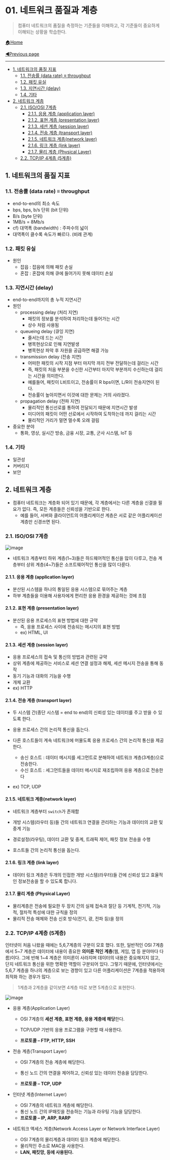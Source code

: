 # 01. 네트워크 품질과 계층

> 컴퓨터 네트워크의 품질을 측정하는 기준들을 이해하고, 각 기준들이 중요하게 이해되는 상황을 학습한다.

[🏠Home](https://github.com/batboy118/Study_Note)

[◀Previous page ](./README.md)

---

<!-- TOC -->

- [1. 네트워크의 품질 지표](#1-네트워크의-품질-지표)
	- [1.1. 전송률 (data rate) ≡ throughput](#11-전송률-data-rate-≡-throughput)
	- [1.2. 패킷 유실](#12-패킷-유실)
	- [1.3. 지연시간 (delay)](#13-지연시간-delay)
	- [1.4. 기타](#14-기타)
- [2. 네트워크 계층](#2-네트워크-계층)
	- [2.1. ISO/OSI 7계층](#21-isoosi-7계층)
		- [2.1.1. 응용 계층 (application layer)](#211-응용-계층-application-layer)
		- [2.1.2. 표현 계층 (presentation layer)](#212-표현-계층-presentation-layer)
		- [2.1.3. 세션 계층 (session layer)](#213-세션-계층-session-layer)
		- [2.1.4. 전송 계층 (transport layer)](#214-전송-계층-transport-layer)
		- [2.1.5. 네트워크 계층(network layer)](#215-네트워크-계층network-layer)
		- [2.1.6. 링크 계층 (link layer)](#216-링크-계층-link-layer)
		- [2.1.7. 물리 계층 (Physical Layer)](#217-물리-계층-physical-layer)
	- [2.2. TCP/IP 4계층 (5계층)](#22-tcpip-4계층-5계층)

<!-- /TOC -->

## 1. 네트워크의 품질 지표

### 1.1. 전송률 (data rate) ≡ throughput

- end-to-end의 최소 속도
- bps, bps, b/s 단위 (bit 단위)
- B/s (byte 단위)
- 1MB/s = 8Mb/s
- cf) 대역폭 (bandwidth) : 주파수의 넓이
- 대역폭이 클수록 속도가 빠르다. (비례 관계)

### 1.2. 패킷 유실

- 원인
  - 잡읍 : 잡음에 의해 패킷 손실
  - 혼잡 : 혼잡에 의해 큐에 들어가지 못해 데이터 손실

### 1.3. 지연시간 (delay)

- end-to-end까지의 총 누적 지연시간
- 원인
  - processing delay (처리 지연)
    - 패킷의 정보를 분석하여 처리하는데 들어가는 시간
    - 상수 처럼 사용됨
  - queueing delay (큐잉 지연)
    - 줄서는데 드는 시간
    - 병목현상으로 인해 지연발생
    - 병목현상 파악 후 자원을 공급하면 해결 가능
  - transmission delay (전송 지연)
    - 어떠한 패킷의 시작 지점 부터 마지막 까지 전부 전달하는데 걸리는 시간
    - 즉, 패킷의 처음 부분을 수신한 시간부터 마지막 부분까지 수신하는데 걸리는 시간을 의미한다.
    - 예를들어, 패킷이 L비트이고, 전송률이 R bps이면, L/R이 전송지연이 된다.
    - 전송률이 높아지면서 이것에 대한 문제는 거의 사라졌다.
  - propagation delay (전파 지연)
    - 물리적인 통신선로를 통하여 전달되기 때문에 지연시간 발생
    - 미디어의 패킷이 어떤 선로에서 시작하여 도착하는데 까지 걸리는 시간
    - 물리적인 거리가 멀면 멀수록 오래 걸림
- 중요한 분야
  - 통화, 영상, 실시간 방송, 금융 시장, 교통, 군사 시스템, IoT 등

### 1.4. 기타

- 일관성
- 커버리지
- 보안

## 2. 네트워크 계층

- 컴퓨터 네트워크는 계층화 되어 있기 때문에, 각 계층에서는 다른 계층을 신결쓸 필요가 없다. 즉, 모든 계층들은 신뢰성을 기반으로 한다.
  - 예를 들어, 서버와 클라이언트의 어플리케이션 계층은 서로 같은 어플리케이션 계층만 신경쓰면 된다.

### 2.1. ISO/OSI 7계층

![image](https://user-images.githubusercontent.com/53181778/77764499-a52cac00-7034-11ea-86cb-cc9b8a7a0b76.png)

- 네트워크 계층부터 하위 계층(1~3)들은 하드웨어적인 통신을 많이 다루고, 전송 계층부터 상위 계층(4~7)들은 소프트웨어적인 통신을 많이 다룬다.

#### 2.1.1. 응용 계층 (application layer)

- 분산된 시스템을 하나의 통일된 응용 시스템으로 묶어주는 계층
- 하부 계층들을 이용해 사용자에게 편리한 응용 환경을 제공하는 것에 초점

#### 2.1.2. 표현 계층 (presentation layer)

- 분산된 응용 프로세스의 표현 방법에 대한 규약
  - 즉, 응용 프로세스 사이에 전송되는 메시지의 표현 방법
  - ex) HTML, UI

#### 2.1.3. 세션 계층 (session layer)

- 응용 프로세스의 접속 및 통신의 방법과 관련된 규약
- 상위 계층에 제공하는 서비스로 세션 연결 설정과 해제, 세션 메시지 전송을 통해 동작
- 동기 기능과 대화의 기능을 수행
- 개체 교환
- ex) HTTP

#### 2.1.4. 전송 계층 (transport layer)

- 두 시스템 간(종단 시스템 = end to end)의 신뢰성 있는 데이터를 주고 받을 수 있도록 한다.
- 응용 프로세스 간의 논리적 통신을 돕는다.
- 다른 호스트들이 계속 네트워크에 머물도록 응용 프로세스 간의 논리적 통신을 제공한다.
  - 송신 호스트 : 데이터 메시지를 세그먼트로 분해하여 네트워크 계층(3계층)으로 전송한다.
  - 수신 호스트 : 세그먼트들을 데이터 메시지로 재조립하여 응용 계층으로 전송한다

- ex) TCP, UDP

#### 2.1.5. 네트워크 계층(network layer)

- 네트워크 계층부터 `switch`가 존재함
- 개방 시스템(라우터 등)들 간의 네트워크 연결을 관리하는 기능과 데이터의 교환 및 중계 기능
- 경로설정(라우팅), 데이터 교환 및 중계, 트래픽 제어, 패킷 정보 전송을 수행

- 호스트들 간의 논리적 통신을 돕는다.

#### 2.1.6. 링크 계층 (link layer)

- 데이터 링크 계층은 두개의 인접한 개방 시스템(라우터)들 간에 신뢰성 있고 효율적인 정보전송을 할 수 있도록 합니다.

#### 2.1.7. 물리 계층 (Physical Layer)

- 물리계층은 전송에 필요한 두 장치 간의 실제 접속과 절단 등 기계적, 전기적, 기능적, 절차적 특성에 대한 규칙을 정의
- 물리적 전송 매체와 전송 신호 방식(전기, 광, 전파 등)을 정의

### 2.2. TCP/IP 4계층 (5계층)

인터넷이 처음 나왔을 때에는 5,6,7계층의 구분이 모호 했다. 또한, 일반적인 OSI 7계층에서 5~7 계층은 데이터에 내용이 중요한 **의미론 적인 계층**(웹, 게임, 앱 등 분야마다 다름)이다. 그에 반해 1~4 계층은 의미론이 사라지며 데이터의 내용은 중요해지지 않고, 단지 네트워크 통신을 위한 명확한 역할이 구분되어 있다. 그렇기 때문에, 인터넷에서는 5,6,7 계층을 하나의 계층으로 보는 경향이 있고 다른 어플리케이션은 7계층을 적용하여 최적화 하는 경우가 많다.

>  1계층과 2계층을 같이보면 4계층 따로 보면 5계층으로 표현한다.

![image](https://user-images.githubusercontent.com/53181778/77925609-96443480-7294-11ea-88d5-fb729d8a08fb.png)

- 응용 계층(Application Layer)

  - OSI 7계층의 **세션 계층, 표현 계층, 응용 계층에 해당**한다.

  - TCP/UDP 기반의 응용 프로그램을 구현할 때 사용한다.

  - **프로토콜 – FTP, HTTP, SSH**

- 전송 계층(Transport Layer)

  - OSI 7계층의 전송 계층에 해당한다.

  - 통신 노드 간의 연결을 제어하고, 신뢰성 있는 데이터 전송을 담당한다.

  - **프로토콜 – TCP, UDP**

- 인터넷 계층(Internet Layer)

  - OSI 7계층의 네트워크 계층에 해당한다.
  - 통신 노드 간의 IP패킷을 전송하는 기능과 라우팅 기능을 담당한다.
  - **프로토콜 – IP, ARP, RARP**

- 네트워크 액세스 계층(Network Access Layer or Network Interface Layer)

  - OSI 7계층의 물리계층과 데이터 링크 계층에 해당한다.
  - 물리적인 주소로 MAC을 사용한다.
  - **LAN, 패킷망, 등에 사용된다.**



